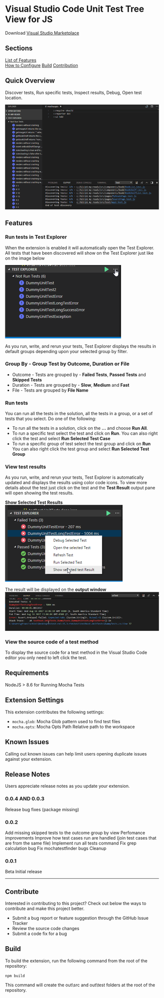# Visual Studio Code Unit Test Tree View for JS

Download [Visual Studio Marketplace](https://marketplace.visualstudio.com/items?itemName=gfrancischini.vscode-unit-test)

## Sections

[List of Features](##Features)<br>
[How to Configure](##Extension-Settings)
[Build](##Build)
[Contribution](##Contribute)

## Quick Overview

Discover tests, Run specific tests, Inspect results, Debug, Open test location.

![Alt Text](resources/functionalities.gif)

## Features

### Run tests in Test Explorer

When the extension is enabled it will automatically open the Test Explorer. All tests that have been discovered will show on the Test Explorer just like on the image below

![Alt Text](resources/doc/testExplorer1.png)

As you run, write, and rerun your tests, Test Explorer displays the results in default groups depending upon your selected group by filter.
### Group By - Group Test by Outcome, Duration or File

* Outcome - Tests are grouped by - **Failed Tests**, **Passed Tests** and **Skipped Tests**
* Duration - Tests are grouped by - **Slow**, **Medium** and **Fast**
* File - Tests are grouped by **File Name**

### Run tests
You can run all the tests in the solution, all the tests in a group, or a set of tests that you select. Do one of the following:

* To run all the tests in a solution, click on the **...** and choose **Run All**.
* To run a specific test select the test and click on **Run**. You can also right click the test and select **Run Selected Test Case**
* To run a specific group of test select the test group and click on **Run** You can also right click the test group and select **Run Selected Test Group**

### View test results

As you run, write, and rerun your tests, Test Explorer is automatically updated and displays the results using color code icons. To view more details about the test just click on the test and the **Test Result** output pane will open showing the test results.

**Show Selected Test Results**
![Alt Text](resources/doc/showSelectedTestResult.png)

The result will be displayed on the **output window**
![Alt Text](resources/doc/outputSelectedTestResult.png)


### View the source code of a test method
To display the source code for a test method in the Visual Studio Code editor you only need to left click the test. 


## Requirements

NodeJS > 8.6 for Running Mocha Tests

## Extension Settings

This extension contributes the following settings:

* `mocha.glob`: Mocha Glob pattern used to find test files
* `mocha.opts`: Mocha Opts Path Relative path to the workspace

## Known Issues

Calling out known issues can help limit users opening duplicate issues against your extension.

## Release Notes

Users appreciate release notes as you update your extension.

### 0.0.4 AND 0.0.3

Release bug fixes (package missing)

### 0.0.2

Add missing skipped tests to the outcome group by view 
Perfomance improvements
Improve how test cases run are handled (join test cases that are from the same file)
Implement run all tests command
Fix grep calculation bug
Fix mochatestfinder bugs
Cleanup

### 0.0.1

Beta Initial release 


-----------------------------------------------------------------------------------------------------------

## Contribute

Interested in contributing to this project? Check out below the ways to contribute and make this project better.

* Submit a bug report or feature suggestion through the GitHub Issue Tracker
* Review the source code changes
* Submit a code fix for a bug


## Build
To build the extension, run the following command from the root of the repository:

`npm build`

This command will create the out\src and out\test folders at the root of the repository.